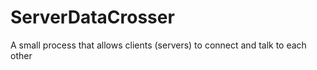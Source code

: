 ServerDataCrosser
=================

A small process that allows clients (servers) to connect and talk to each other
